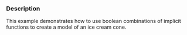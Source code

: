 ### Description
This example demonstrates how to use boolean combinations of implicit functions to create a model of an ice cream cone.

